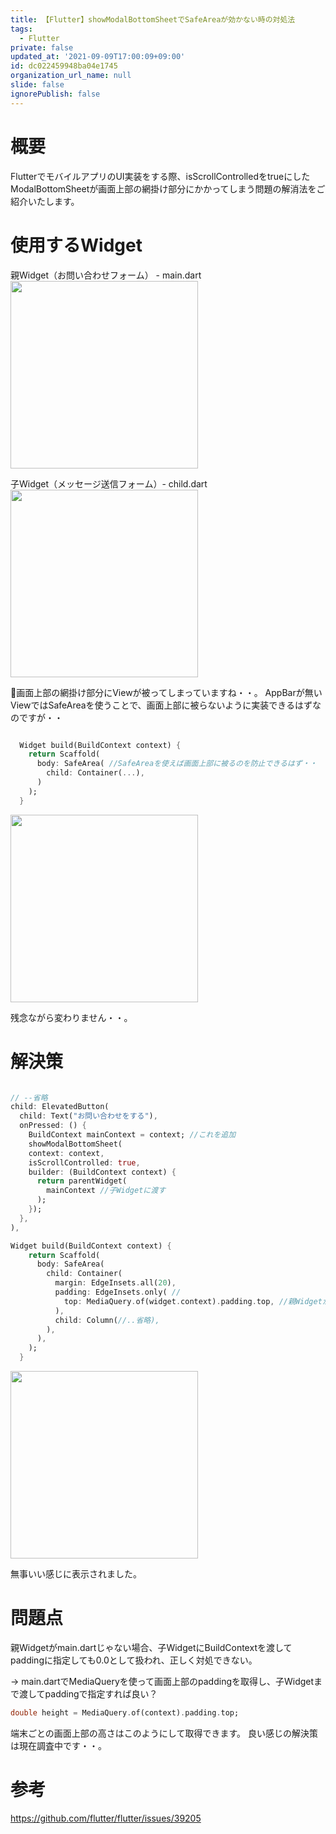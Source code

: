 ```yaml
---
title: 【Flutter】showModalBottomSheetでSafeAreaが効かない時の対処法
tags:
  - Flutter
private: false
updated_at: '2021-09-09T17:00:09+09:00'
id: dc022459948ba04e1745
organization_url_name: null
slide: false
ignorePublish: false
---
```

# 概要

FlutterでモバイルアプリのUI実装をする際、isScrollControlledをtrueにしたModalBottomSheetが画面上部の網掛け部分にかかってしまう問題の解消法をご紹介いたします。

# 使用するWidget

親Widget（お問い合わせフォーム） - main.dart
<img src="https://qiita-image-store.s3.ap-northeast-1.amazonaws.com/0/689205/8d87494b-43d5-b1f5-8790-de7dd8cfa99e.png" width="300">

子Widget（メッセージ送信フォーム）- child.dart
<img src="https://qiita-image-store.s3.ap-northeast-1.amazonaws.com/0/689205/2c80ba42-eb95-1258-42a6-23853254a7d6.png" width="300">

画面上部の網掛け部分にViewが被ってしまっていますね・・。
AppBarが無いViewではSafeAreaを使うことで、画面上部に被らないように実装できるはずなのですが・・

```childView.dart

  Widget build(BuildContext context) {
    return Scaffold(
      body: SafeArea( //SafeAreaを使えば画面上部に被るのを防止できるはず・・
        child: Container(...),
      )
    );
  }
```

<img src="https://qiita-image-store.s3.ap-northeast-1.amazonaws.com/0/689205/2c80ba42-eb95-1258-42a6-23853254a7d6.png" width="300">

残念ながら変わりません・・。


# 解決策

```main.dart

// --省略
child: ElevatedButton(
  child: Text("お問い合わせをする"),
  onPressed: () {
    BuildContext mainContext = context; //これを追加
    showModalBottomSheet(
    context: context,
    isScrollControlled: true,
    builder: (BuildContext context) {
      return parentWidget(
        mainContext //子Widgetに渡す
      );
    });
  },
),
```

```childView.dart
Widget build(BuildContext context) {
    return Scaffold(
      body: SafeArea(
        child: Container(
          margin: EdgeInsets.all(20),
          padding: EdgeInsets.only( //
            top: MediaQuery.of(widget.context).padding.top, //親Widgetから渡されたBuildContextをpaddingで指定
          ),
          child: Column(//..省略),
        ),
      ),
    );
  }
```

<img src="https://qiita-image-store.s3.ap-northeast-1.amazonaws.com/0/689205/fec89db0-2d5c-6d38-5905-a6457e0b0116.png" width="300">



無事いい感じに表示されました。

# 問題点
親Widgetがmain.dartじゃない場合、子WidgetにBuildContextを渡してpaddingに指定しても0.0として扱われ、正しく対処できない。

→ main.dartでMediaQueryを使って画面上部のpaddingを取得し、子Widgetまで渡してpaddingで指定すれば良い？

``` main.dart
double height = MediaQuery.of(context).padding.top;
```

端末ごとの画面上部の高さはこのようにして取得できます。
良い感じの解決策は現在調査中です・・。

# 参考

https://github.com/flutter/flutter/issues/39205

